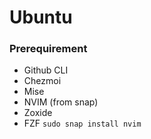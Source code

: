 # Ubuntu

### Prerequirement
- Github CLI
- Chezmoi
- Mise
- NVIM (from snap)
- Zoxide
- FZF
`sudo snap install nvim`
